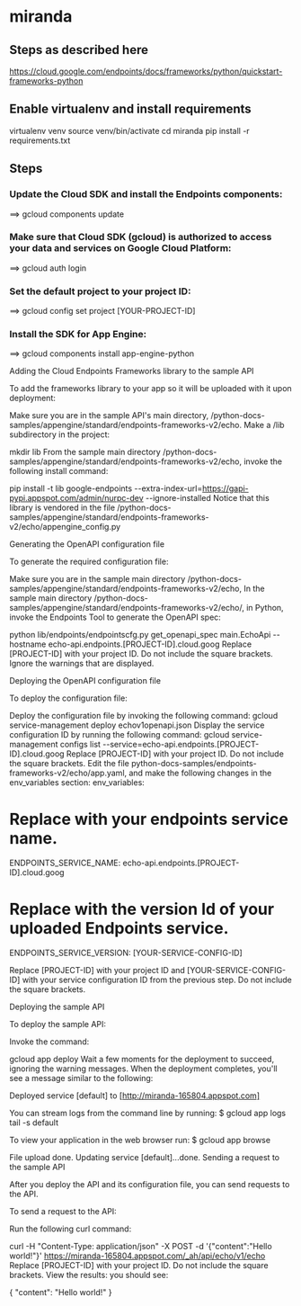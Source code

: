 # miranda

## Steps as described here 

https://cloud.google.com/endpoints/docs/frameworks/python/quickstart-frameworks-python


## Enable virtualenv and install requirements
virtualenv venv
source venv/bin/activate
cd miranda
pip install -r requirements.txt


## Steps

### Update the Cloud SDK and install the Endpoints components:
==> gcloud components update

### Make sure that Cloud SDK (gcloud) is authorized to access your data and services on Google Cloud Platform:
==> gcloud auth login


### Set the default project to your project ID:
==> gcloud config set project [YOUR-PROJECT-ID]


### Install the SDK for App Engine:
==> gcloud components install app-engine-python


Adding the Cloud Endpoints Frameworks library to the sample API

To add the frameworks library to your app so it will be uploaded with it upon deployment:

Make sure you are in the sample API's main directory, /python-docs-samples/appengine/standard/endpoints-frameworks-v2/echo.
Make a /lib subdirectory in the project:

mkdir lib
From the sample main directory /python-docs-samples/appengine/standard/endpoints-frameworks-v2/echo, invoke the following install command:

pip install -t lib google-endpoints --extra-index-url=https://gapi-pypi.appspot.com/admin/nurpc-dev --ignore-installed
Notice that this library is vendored in the file /python-docs-samples/appengine/standard/endpoints-frameworks-v2/echo/appengine_config.py


Generating the OpenAPI configuration file

To generate the required configuration file:

Make sure you are in the sample main directory /python-docs-samples/appengine/standard/endpoints-frameworks-v2/echo,
In the sample main directory /python-docs-samples/appengine/standard/endpoints-frameworks-v2/echo/, in Python, invoke the Endpoints Tool to generate the OpenAPI spec:

python lib/endpoints/endpointscfg.py get_openapi_spec main.EchoApi --hostname echo-api.endpoints.[PROJECT-ID].cloud.goog
Replace [PROJECT-ID] with your project ID. Do not include the square brackets. Ignore the warnings that are displayed.


Deploying the OpenAPI configuration file

To deploy the configuration file:

Deploy the configuration file by invoking the following command:
gcloud service-management deploy echov1openapi.json
Display the service configuration ID by running the following command:
gcloud service-management configs list --service=echo-api.endpoints.[PROJECT-ID].cloud.goog
Replace [PROJECT-ID] with your project ID. Do not include the square brackets.
Edit the file python-docs-samples/endpoints-frameworks-v2/echo/app.yaml, and make the following changes in the env_variables section:
env_variables:
  # Replace with your endpoints service name.
  ENDPOINTS_SERVICE_NAME:
  echo-api.endpoints.[PROJECT-ID].cloud.goog
  # Replace with the version Id of your uploaded Endpoints service.
  ENDPOINTS_SERVICE_VERSION: [YOUR-SERVICE-CONFIG-ID]
  
Replace [PROJECT-ID] with your project ID and [YOUR-SERVICE-CONFIG-ID] with your service configuration ID from the previous step. Do not include the square brackets.


Deploying the sample API

To deploy the sample API:

Invoke the command:

gcloud app deploy
Wait a few moments for the deployment to succeed, ignoring the warning messages. When the deployment completes, you'll see a message similar to the following:

Deployed service [default] to [http://miranda-165804.appspot.com]

You can stream logs from the command line by running:
  $ gcloud app logs tail -s default

To view your application in the web browser run:
  $ gcloud app browse

File upload done.
Updating service [default]...done.
Sending a request to the sample API

After you deploy the API and its configuration file, you can send requests to the API.

To send a request to the API:

Run the following curl command:

curl -H "Content-Type: application/json" -X POST -d '{"content":"Hello world!"}' https://miranda-165804.appspot.com/_ah/api/echo/v1/echo
Replace [PROJECT-ID] with your project ID. Do not include the square brackets.
View the results: you should see:

{
 "content": "Hello world!"
}








